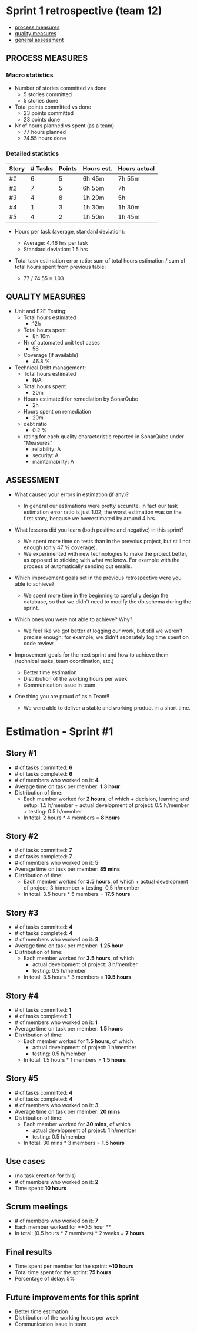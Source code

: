 Sprint 1 retrospective (team 12)
=====================================

- [process measures](#process-measures)
- [quality measures](#quality-measures)
- [general assessment](#assessment)

## PROCESS MEASURES 

### Macro statistics

- Number of stories committed vs done  
    - 5 stories committed
    - 5 stories done
- Total points committed vs done
    - 23 points committed
    - 23 points done
- Nr of hours planned vs spent (as a team)
    - 77 hours planned
    - 74.55 hours done


### Detailed statistics

| Story  | # Tasks | Points | Hours est. | Hours actual |
|--------|---------|--------|------------|--------------|
| _#1_       |    6     |   5     |      6h 45m      |       7h 55m       |
| _#2_      |     7    |    5    |     6h 55m    |       7h        |
| _#3_      |     4    |    8    |     1h 20m       |        5h       |
| _#4_      |     1    |    3    |      1h 30m      |       1h 30m       |
| _#5_       |    4     |    2    |      1h 50m      |      1h 45m        |


- Hours per task (average, standard deviation):
    - Average: 4.46 hrs per task
    - Standard deviation: 1.5 hrs

- Total task estimation error ratio: sum of total hours estimation / sum of total hours spent from previous table:
    -  77 / 74.55 =  1.03

## QUALITY MEASURES 

- Unit and E2E Testing:
  - Total hours estimated
    - 12h
  - Total hours spent
    - 8h 10m
  - Nr of automated unit test cases 
    - 56
  - Coverage (if available)
    - 46.8 %
- Technical Debt management:
  - Total hours estimated 
    - N/A
  - Total hours spent
    -  20m
  - Hours estimated for remediation by SonarQube
    - 2h
  - Hours spent on remediation
    - 20m
  - debt ratio
    - 0.2 %
  - rating for each quality characteristic reported in SonarQube under "Measures"
    - reliability: A
    - security: A
    - maintainability: A

## ASSESSMENT

- What caused your errors in estimation (if any)?
    - In general our estimations were pretty accurate, in fact our task estimation error ratio is just 1.02; the worst estimation was on the first story, because we overestimated by around 4 hrs.

- What lessons did you learn (both positive and negative) in this sprint?
    - We spent more time on tests than in the prevoius project, but still not enough (only 47 % coverage). 
    - We experimented with new technologies to make the project better, as opposed to sticking with what we know. For example with the process of automatically sending out emails.

- Which improvement goals set in the previous retrospective were you able to achieve? 
    - We spent more time in the beginning to carefully design the database, so that we didn't need to modify the db schema during the sprint.
  
- Which ones you were not able to achieve? Why?
     - We feel like we got better at logging our work, but still we weren't precise enough: for example, we didn't separately log time spent on code review.

- Improvement goals for the next sprint and how to achieve them (technical tasks, team coordination, etc.)
     - Better time estimation
     - Distribution of the working hours per week
     - Communication issue in team

- One thing you are proud of as a Team!!
    - We were able to deliver a stable and working product in a short time.
    
# Estimation - Sprint #1

## Story #1

+ \# of tasks committed: **6**
+ \# of tasks completed: **6**
+ \# of members who worked on it: **4**
+ Average time on task per member: **1.3 hour**
+ Distribution of time:
     + Each member worked for **2 hours**, of which
            + decision, learning and setup: 1.5 h/member
            + actual development of project: 0.5 h/member
            + testing: 0.5 h/member
    + In total: 2 hours * 4 members = **8 hours**

## Story #2

+ \# of tasks committed: **7**
+ \# of tasks completed: **7**
+ \# of members who worked on it: **5**
+ Average time on task per member: **85 mins**
+ Distribution of time:
     + Each member worked for **3.5 hours**, of which
            + actual development of project: 3 h/member
            + testing: 0.5 h/member
    + In total: 3.5 hours * 5 members = **17.5 hours**

## Story #3
+ \# of tasks committed: **4**
+ \# of tasks completed: **4**
+ \# of members who worked on it: **3**
+ Average time on task per member: **1.25 hour**
+ Distribution of time:
    + Each member worked for **3.5 hours**, of which
        + actual development of project: 3 h/member
        + testing: 0.5 h/member 
    + In total: 3.5 hours * 3 members = **10.5 hours**

## Story #4
+ \# of tasks committed: **1**
+ \# of tasks completed: **1**
+ \# of members who worked on it: **1**
+ Average time on task per member: **1.5 hours**
+ Distribution of time:
    + Each member worked for **1.5 hours**, of which
        + actual development of project: 1 h/member
        + testing: 0.5 h/member
    + In total: 1.5 hours * 1 members = **1.5 hours**

## Story #5
+ \# of tasks committed: **4**
+ \# of tasks completed: **4**
+ \# of members who worked on it: **3**
+ Average time on task per member: **20 mins**
+ Distribution of time:
    + Each member worked for **30 mins**, of which
        + actual development of project: 1 h/member
        + testing: 0.5 h/member
    + In total: 30 mins * 3 members = **1.5 hours**

## Use cases
+ (no task creation for this)
+ \# of members who worked on it: **2**
+ Time spent: **10 hours**

## Scrum meetings
+ \# of members who worked on it: **7**
+ Each member worked for **0.5 hour **
+ In total: (0.5 hours * 7 members) * 2 weeks = **7 hours**

## Final results

+ Time spent per member for the sprint: **~10 hours**
+ Total time spent for the sprint: **75 hours**
+ Percentage of delay: 5%

## Future improvements for this sprint

+ Better time estimation
+ Distribution of the working hours per week
+ Communication issue in team
